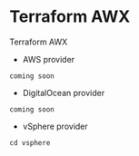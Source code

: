 # Terraform AWX
Terraform AWX

- AWS provider
```
coming soon
```
- DigitalOcean provider
```
coming soon
```
- vSphere provider
```
cd vsphere
```
